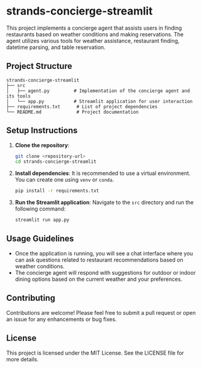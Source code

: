 # strands-concierge-streamlit

This project implements a concierge agent that assists users in finding restaurants based on weather conditions and making reservations. The agent utilizes various tools for weather assistance, restaurant finding, datetime parsing, and table reservation.

## Project Structure

```
strands-concierge-streamlit
├── src
│   ├── agent.py         # Implementation of the concierge agent and its tools
│   └── app.py           # Streamlit application for user interaction
├── requirements.txt      # List of project dependencies
└── README.md             # Project documentation
```

## Setup Instructions

1. **Clone the repository**:
   ```bash
   git clone <repository-url>
   cd strands-concierge-streamlit
   ```

2. **Install dependencies**:
   It is recommended to use a virtual environment. You can create one using `venv` or `conda`.

   ```bash
   pip install -r requirements.txt
   ```

3. **Run the Streamlit application**:
   Navigate to the `src` directory and run the following command:
   ```bash
   streamlit run app.py
   ```

## Usage Guidelines

- Once the application is running, you will see a chat interface where you can ask questions related to restaurant recommendations based on weather conditions.
- The concierge agent will respond with suggestions for outdoor or indoor dining options based on the current weather and your preferences.

## Contributing

Contributions are welcome! Please feel free to submit a pull request or open an issue for any enhancements or bug fixes.

## License

This project is licensed under the MIT License. See the LICENSE file for more details.